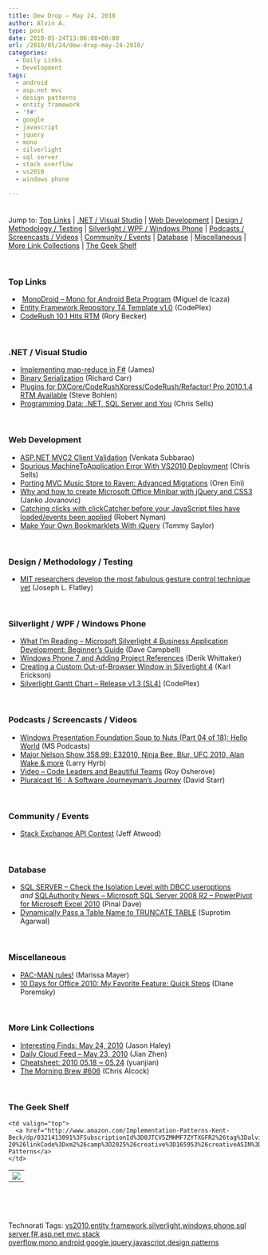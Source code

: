 ```yaml
---
title: Dew Drop – May 24, 2010
author: Alvin A.
type: post
date: 2010-05-24T13:06:08+00:00
url: /2010/05/24/dew-drop-may-24-2010/
categories:
  - Daily Links
  - Development
tags:
  - android
  - asp.net mvc
  - design patterns
  - entity framework
  - 'f#'
  - google
  - javascript
  - jquery
  - mono
  - silverlight
  - sql server
  - stack overflow
  - vs2010
  - windows phone

---
```

<div class="wlWriterHeaderFooter" style="float:none; margin:0px; padding:4px 0px 4px 0px;">
</div>

Jump to: [Top Links][1] | [.NET / Visual Studio][2] | [Web Development][3] | [Design / Methodology / Testing][4] | [Silverlight / WPF / Windows Phone][5] | [Podcasts / Screencasts / Videos][6] | [Community / Events][7] | [Database][8] | [Miscellaneous][9] | [More Link Collections][10] | [The Geek Shelf][11] 

&#160;

### <a name="top"></a>Top Links

  * &#160;[MonoDroid &#8211; Mono for Android Beta Program][12] (Miguel de Icaza)
  * [Entity Framework Repository T4 Template v1.0][13] (CodePlex)
  * [CodeRush 10.1 Hits RTM][14] (Rory Becker)

&#160;

### <a name="dotnet"></a>.NET / Visual Studio

  * [Implementing map-reduce in F#][15] (James)
  * [Binary Serialization][16] (Richard Carr)
  * [Plugins for DXCore/CodeRushXpress/CodeRush/Refactor! Pro 2010.1.4 RTM Available][17] (Steve Bohlen)
  * [Programming Data: .NET, SQL Server and You][18] (Chris Sells)

&#160;

### <a name="web"></a>Web Development

  * [ASP.NET MVC2 Client Validation][19] (Venkata Subbarao)
  * [Spurious MachineToApplication Error With VS2010 Deployment][20] (Chris Sells)
  * [Porting MVC Music Store to Raven: Advanced Migrations][21] (Oren Eini)
  * [Why and how to create Microsoft Office Minibar with jQuery and CSS3][22] (Janko Jovanovic)
  * [Catching clicks with clickCatcher before your JavaScript files have loaded/events been applied][23] (Robert Nyman)
  * [Make Your Own Bookmarklets With jQuery][24] (Tommy Saylor)

&#160;

### <a name="design"></a>Design / Methodology / Testing

  * [MIT researchers develop the most fabulous gesture control technique yet][25] (Joseph L. Flatley)

&#160;

### <a name="silverlight"></a>Silverlight / WPF / Windows Phone

  * [What I’m Reading – Microsoft Silverlight 4 Business Application Development: Beginner’s Guide][26] (Dave Campbell)
  * [Windows Phone 7 and Adding Project References][27] (Derik Whittaker)
  * [Creating a Custom Out-of-Browser Window in Silverlight 4][28] (Karl Erickson)
  * [Silverlight Gantt Chart &#8211; Release v1.3 (SL4)][29] (CodePlex)

&#160;

### <a name="podcasts"></a>Podcasts / Screencasts / Videos

  * [Windows Presentation Foundation Soup to Nuts (Part 04 of 18): Hello World][30] (MS Podcasts)
  * [Major Nelson Show 358.99: E32010, Ninja Bee, Blur, UFC 2010, Alan Wake & more][31] (Larry Hyrb)
  * [Video – Code Leaders and Beautiful Teams][32] (Roy Osherove)
  * [Pluralcast 16 : A Software Journeyman’s Journey][33] (David Starr)

&#160;

### <a name="events"></a>Community / Events

  * [Stack Exchange API Contest][34] (Jeff Atwood)

&#160;

### <a name="db"></a>Database

  * [SQL SERVER – Check the Isolation Level with DBCC useroptions][35] _and_&#160;[SQLAuthority News – Microsoft SQL Server 2008 R2 – PowerPivot for Microsoft Excel 2010][36] (Pinal Dave)
  * [Dynamically Pass a Table Name to TRUNCATE TABLE][37] (Suprotim Agarwal)

&#160;

### <a name="misc"></a>Miscellaneous

  * [PAC-MAN rules!][38] (Marissa Mayer)
  * [10 Days for Office 2010: My Favorite Feature: Quick Steps][39] (Diane Poremsky)

&#160;

### <a name="links"></a>More Link Collections

  * [Interesting Finds: May 24, 2010][40] (Jason Haley)
  * [Daily Cloud Feed &#8211; May 23, 2010][41] (Jian Zhen)
  * [Cheatsheet: 2010 05.18 ~ 05.24][42] (yuanjian)
  * [The Morning Brew #606][43] (Chris Alcock)

&#160;

### <a name="shelf"></a>The Geek Shelf

<table border="0" cellspacing="0" cellpadding="0">
  <tr>
    <td>
      <img data-recalc-dims="1" decoding="async" src="https://i0.wp.com/ecx.images-amazon.com/images/I/51oesRtjLAL._SL160_.jpg?w=660" />
    </td>
    
    <td valign="top">
      <a href="http://www.amazon.com/Implementation-Patterns-Kent-Beck/dp/0321413091%3FSubscriptionId%3D0JTCV5ZMHMF7ZYTXGFR2%26tag%3Dalvinashcraft-20%26linkCode%3Dxm2%26camp%3D2025%26creative%3D165953%26creativeASIN%3D0321413091">Implementation Patterns</a>
    </td>
  </tr>
</table>

&#160;

<div style="padding-bottom: 0px; margin: 0px; padding-left: 0px; padding-right: 0px; display: inline; float: none; padding-top: 0px" id="scid:C16BAC14-9A3D-4c50-9394-FBFEF7A93539:90645bbd-0c0a-4fc2-baf7-a16ecdb134b2" class="wlWriterSmartContent">
  <!--dotnetkickit-->
</div>

&#160;

<div style="padding-bottom: 0px; margin: 0px; padding-left: 0px; padding-right: 0px; display: inline; float: none; padding-top: 0px" id="scid:0767317B-992E-4b12-91E0-4F059A8CECA8:39dc41b9-afaf-4991-94a7-ebb75249e36f" class="wlWriterSmartContent">
  Technorati Tags: <a href="http://technorati.com/tags/vs2010" rel="tag">vs2010</a>,<a href="http://technorati.com/tags/entity+framework" rel="tag">entity framework</a>,<a href="http://technorati.com/tags/silverlight" rel="tag">silverlight</a>,<a href="http://technorati.com/tags/windows+phone" rel="tag">windows phone</a>,<a href="http://technorati.com/tags/sql+server" rel="tag">sql server</a>,<a href="http://technorati.com/tags/f%23" rel="tag">f#</a>,<a href="http://technorati.com/tags/asp.net+mvc" rel="tag">asp.net mvc</a>,<a href="http://technorati.com/tags/stack+overflow" rel="tag">stack overflow</a>,<a href="http://technorati.com/tags/mono" rel="tag">mono</a>,<a href="http://technorati.com/tags/android" rel="tag">android</a>,<a href="http://technorati.com/tags/google" rel="tag">google</a>,<a href="http://technorati.com/tags/jquery" rel="tag">jquery</a>,<a href="http://technorati.com/tags/javascript" rel="tag">javascript</a>,<a href="http://technorati.com/tags/design+patterns" rel="tag">design patterns</a>
</div>

 [1]: https://morningdew-bpc6g3a0fgaxdxcu.eastus2-01.azurewebsites.net/#top
 [2]: https://morningdew-bpc6g3a0fgaxdxcu.eastus2-01.azurewebsites.net/#dotnet
 [3]: https://morningdew-bpc6g3a0fgaxdxcu.eastus2-01.azurewebsites.net/#web
 [4]: https://morningdew-bpc6g3a0fgaxdxcu.eastus2-01.azurewebsites.net/#design
 [5]: https://morningdew-bpc6g3a0fgaxdxcu.eastus2-01.azurewebsites.net/#silverlight
 [6]: https://morningdew-bpc6g3a0fgaxdxcu.eastus2-01.azurewebsites.net/#podcasts
 [7]: https://morningdew-bpc6g3a0fgaxdxcu.eastus2-01.azurewebsites.net/#events
 [8]: https://morningdew-bpc6g3a0fgaxdxcu.eastus2-01.azurewebsites.net/#db
 [9]: https://morningdew-bpc6g3a0fgaxdxcu.eastus2-01.azurewebsites.net/#misc
 [10]: https://morningdew-bpc6g3a0fgaxdxcu.eastus2-01.azurewebsites.net/#links
 [11]: https://morningdew-bpc6g3a0fgaxdxcu.eastus2-01.azurewebsites.net/#shelf
 [12]: http://tirania.org/blog/archive/2010/May-21.html
 [13]: http://efrepository.codeplex.com/releases/view/45722
 [14]: http://rorybecker.blogspot.com/2010/05/coderush-101-hits-rtm.html
 [15]: http://thecodedecanter.wordpress.com/2010/05/24/implementing-map-reduce-in-f-sharp/
 [16]: http://feedproxy.google.com/~r/BlackwaspLatestAdditions/~3/a0nFmLRpatA/BinarySerialization.aspx
 [17]: http://feedproxy.google.com/~r/unhandled-exceptions/~3/koIXtcP2tJY/
 [18]: http://www.sellsbrothers.com/posts/details/12672
 [19]: http://www.bluegenegeek.com/home/10-03-11/ASP_NET_MVC2_Client_Validation.aspx
 [20]: http://www.sellsbrothers.com/posts/details/12673
 [21]: http://feedproxy.google.com/~r/AyendeRahien/~3/uZ5TzZ6innc/porting-mvc-music-store-to-raven-advanced-migrations.aspx
 [22]: http://feedproxy.google.com/~r/JankoAtWarpSpeed/~3/YJX7-YfJVAM/post.aspx
 [23]: http://feedproxy.google.com/~r/robertnyman/~3/ee77pug6Tbs/
 [24]: http://www.smashingmagazine.com/2010/05/23/make-your-own-bookmarklets-with-jquery/
 [25]: http://www.engadget.com/2010/05/23/mit-researchers-develop-the-most-fabulous-gesture-control-techni/
 [26]: http://geekswithblogs.net/WynApseTechnicalMusings/archive/2010/05/23/140031.aspx
 [27]: http://feedproxy.google.com/~r/Devlicious/~3/197CWqvc-LY/windows-phone-7-and-adding-project-references.aspx
 [28]: http://blogs.msdn.com/silverlight_sdk/archive/2010/05/24/creating-a-custom-out-of-browser-window-in-silverlight-4.aspx
 [29]: http://silverlightgantt.codeplex.com/releases/view/45739
 [30]: http://www.microsoft.com/events/podcasts/default.aspx?audience=Audience-e5381407-359f-4922-97d0-0237af790eee&pageId=x3885&source=Microsoft-Podcasts-for-Developers&WT.rss_ev=a
 [31]: http://feedproxy.google.com/~r/MajorNelsonblogcast/~3/SvZOy3WQkqM/mnr-358-99-e32010-ninja-bee-blur-ufc-2010-alan-wake-and-more.aspx
 [32]: http://feedproxy.google.com/~r/5whys/~3/A3Ge3dSGXMU/video-ndash-code-leaders-and-beautiful-teams.html
 [33]: http://feedproxy.google.com/~r/pluralcast/~3/gGWwaPVeeiI/pluralcast-16-a-software-journeyman-s-journey.aspx
 [34]: http://blog.stackoverflow.com/2010/05/stack-exchange-api-contest/
 [35]: http://blog.sqlauthority.com/2010/05/24/sql-server-check-the-isolation-level-with-dbcc-useroptions/
 [36]: http://blog.sqlauthority.com/2010/05/24/sqlauthority-news-microsoft-sql-server-2008-r2-powerpivot-for-microsoft-excel-2010/
 [37]: http://feedproxy.google.com/~r/sqlservercurry/blog/~3/IudTWoaSzkU/dynamically-pass-table-name-to-truncate.html
 [38]: http://feedproxy.google.com/~r/blogspot/MKuf/~3/-ojPAXSjsbc/pac-man-rules.html
 [39]: http://blogs.msdn.com/mvpawardprogram/archive/2010/05/24/10-days-for-office-2010-my-favorite-feature-quick-steps.aspx
 [40]: http://jasonhaley.com/blog/post.aspx?id=26dfcdc9-6855-4c58-b34f-03f021187985
 [41]: http://feedproxy.google.com/~r/onsaas/~3/Fum6nZ2OA7Y/
 [42]: http://weblogs.asp.net/yuanjian/archive/2010/05/23/cheatsheet-2010-05-18-05-24.aspx
 [43]: http://feedproxy.google.com/~r/ReflectivePerspective/~3/UI5BoYPsMjE/